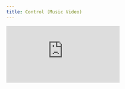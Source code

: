 ```yaml
---
title: Control (Music Video)
---
```


<div class="video">
  <iframe src="https://www.youtube.com/embed/DSQ7c08XqJM" frameborder="0" allow="accelerometer; autoplay; clipboard-write; encrypted-media; gyroscope; picture-in-picture" allowfullscreen></iframe>
</div>